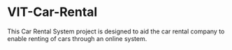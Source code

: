 # VIT-Car-Rental
This Car Rental System project is designed to aid the car rental company to enable renting of cars through an online system.
